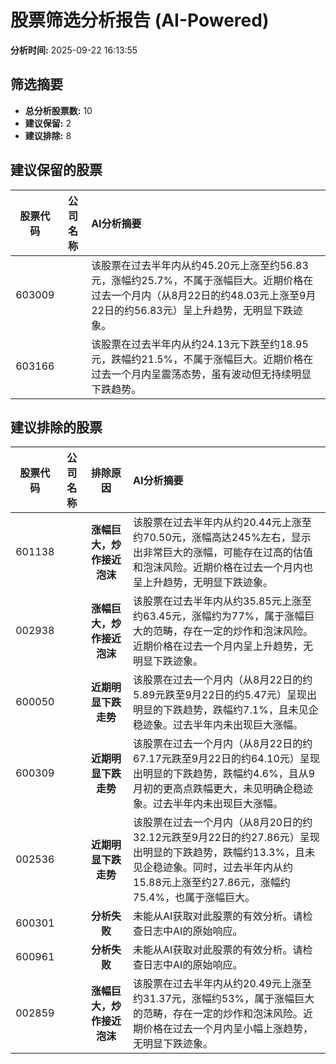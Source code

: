 # 股票筛选分析报告 (AI-Powered)

**分析时间:** 2025-09-22 16:13:55

## 筛选摘要

- **总分析股票数:** 10
- **建议保留:** 2
- **建议排除:** 8

## 建议保留的股票

| 股票代码 | 公司名称 | AI分析摘要 |
|:---:|:---:|:---|
| 603009 |  | 该股票在过去半年内从约45.20元上涨至约56.83元，涨幅约25.7%，不属于涨幅巨大。近期价格在过去一个月内（从8月22日的约48.03元上涨至9月22日的约56.83元）呈上升趋势，无明显下跌迹象。 |
| 603166 |  | 该股票在过去半年内从约24.13元下跌至约18.95元，跌幅约21.5%，不属于涨幅巨大。近期价格在过去一个月内呈震荡态势，虽有波动但无持续明显下跌趋势。 |

## 建议排除的股票

| 股票代码 | 公司名称 | 排除原因 | AI分析摘要 |
|:---:|:---:|:---:|:---|
| 601138 |  | **涨幅巨大，炒作接近泡沫** | 该股票在过去半年内从约20.44元上涨至约70.50元，涨幅高达245%左右，显示出非常巨大的涨幅，可能存在过高的估值和泡沫风险。近期价格在过去一个月内也呈上升趋势，无明显下跌迹象。 |
| 002938 |  | **涨幅巨大，炒作接近泡沫** | 该股票在过去半年内从约35.85元上涨至约63.45元，涨幅约为77%，属于涨幅巨大的范畴，存在一定的炒作和泡沫风险。近期价格在过去一个月内呈上升趋势，无明显下跌迹象。 |
| 600050 |  | **近期明显下跌走势** | 该股票在过去一个月内（从8月22日的约5.89元跌至9月22日的约5.47元）呈现出明显的下跌趋势，跌幅约7.1%，且未见企稳迹象。过去半年内未出现巨大涨幅。 |
| 600309 |  | **近期明显下跌走势** | 该股票在过去一个月内（从8月22日的约67.17元跌至9月22日的约64.10元）呈现出明显的下跌趋势，跌幅约4.6%，且从9月初的更高点跌幅更大，未见明确企稳迹象。过去半年内未出现巨大涨幅。 |
| 002536 |  | **近期明显下跌走势** | 该股票在过去一个月内（从8月20日的约32.12元跌至9月22日的约27.86元）呈现出明显的下跌趋势，跌幅约13.3%，且未见企稳迹象。同时，过去半年内从约15.88元上涨至约27.86元，涨幅约75.4%，也属于涨幅巨大。 |
| 600301 |  | **分析失败** | 未能从AI获取对此股票的有效分析。请检查日志中AI的原始响应。 |
| 600961 |  | **分析失败** | 未能从AI获取对此股票的有效分析。请检查日志中AI的原始响应。 |
| 002859 |  | **涨幅巨大，炒作接近泡沫** | 该股票在过去半年内从约20.49元上涨至约31.37元，涨幅约53%，属于涨幅巨大的范畴，存在一定的炒作和泡沫风险。近期价格在过去一个月内呈小幅上涨趋势，无明显下跌迹象。 |

